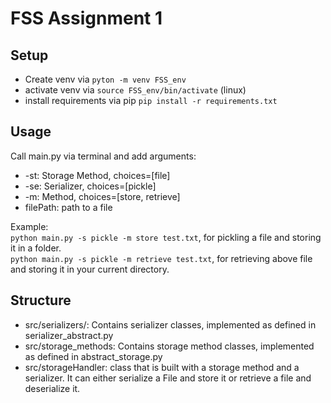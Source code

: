 # FSS Assignment 1

## Setup
* Create venv via `pyton -m venv FSS_env`
* activate venv via `source FSS_env/bin/activate` (linux)
* install requirements via pip `pip install -r requirements.txt`

## Usage
Call main.py via terminal and add arguments:
* -st: Storage Method, choices=[file]
* -se: Serializer, choices=[pickle]
* -m: Method, choices=[store, retrieve]
* filePath: path to a file

Example:  
`python main.py -s pickle -m store test.txt`, for pickling a file and storing it in a folder.  
`python main.py -s pickle -m retrieve test.txt`, for retrieving above file and storing it in your current directory.

## Structure
* src/serializers/: Contains serializer classes, implemented as defined in serializer_abstract.py
* src/storage_methods: Contains storage method classes, implemented as defined in abstract_storage.py
* src/storageHandler: class that is built with a storage method and a serializer. It can either serialize a File and store it or retrieve a file and deserialize it.